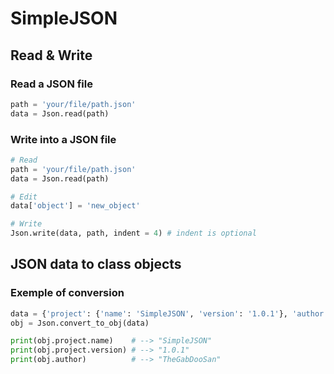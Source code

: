 # SimpleJSON

## Read & Write
### Read a JSON file
```python
path = 'your/file/path.json'
data = Json.read(path)
```
### Write into a JSON file
```python
# Read
path = 'your/file/path.json'
data = Json.read(path)

# Edit
data['object'] = 'new_object'

# Write
Json.write(data, path, indent = 4) # indent is optional
```

## JSON data to class objects
### Exemple of conversion
```python
data = {'project': {'name': 'SimpleJSON', 'version': '1.0.1'}, 'author': 'TheGabDooSan'}
obj = Json.convert_to_obj(data)

print(obj.project.name)    # --> "SimpleJSON"
print(obj.project.version) # --> "1.0.1"
print(obj.author)          # --> "TheGabDooSan"
```